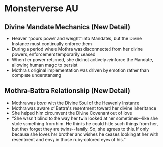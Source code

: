 # Monsterverse AU

## Divine Mandate Mechanics (New Detail)

- Heaven “pours power and weight” into Mandates, but the Divine Instance must continually enforce them
- During a period where Mothra was disconnected from her divine powers, enforcement temporarily ceased
- When her power returned, she did not actively *re*inforce the Mandate, allowing human magic to persist
- Mothra's original implementation was driven by emotion rather than complete understanding

## Mothra-Battra Relationship (New Detail)

- Mothra was *born* with the Divine Soul of the Heavenly Instance
- Mothra was aware of Battra's resentment toward her divine inheritance
- She helped him circumvent the Divine Covenant out of love
- “She wasn't blind to the way her twin looked at her sometimes--like she stole something from him. He thinks he could hide such things from her, but they forget they are twins--family. So, she agrees to this. If only because she loves her brother and wishes he ceases looking at her with resentment and envy in those ruby-colored eyes of his.”

